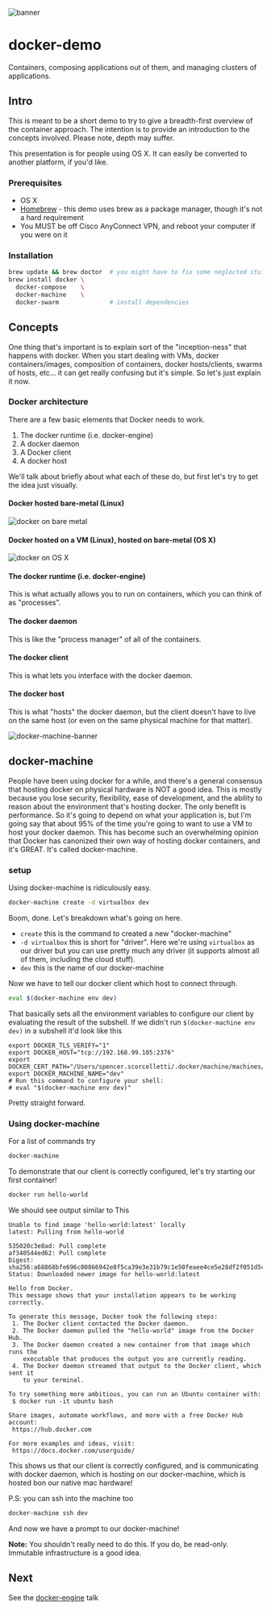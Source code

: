 ![banner](http://collabnix.com/wp-content/uploads/2015/07/DockerEco.jpg)
# docker-demo
Containers, composing applications out of them, and managing clusters of applications.

## Intro
This is meant to be a short demo to try to give a breadth-first overview of the container approach. The intention is to provide an introduction to the concepts involved. Please note, depth may suffer.

This presentation is for people using OS X. It can easily be converted to another platform, if you'd like.

### Prerequisites
* OS X
* [Homebrew](http://brew.sh) - this demo uses brew as a package manager, though it's not a hard requirement
* You MUST be off Cisco AnyConnect VPN, and reboot your computer if you were on it

### Installation

```bash
brew update && brew doctor  # you might have to fix some neglected stuff
brew install docker \
  docker-compose    \
  docker-machine    \
  docker-swarm              # install dependencies
```

## Concepts

One thing that's important is to explain sort of the "inception-ness" that happens with docker. When you start dealing with VMs, docker containers/images, composition of containers, docker hosts/clients, swarms of hosts, etc... it can get really confusing but it's simple. So let's just explain it now.

### Docker architecture
There are a few basic elements that Docker needs to work.

1. The docker runtime (i.e. docker-engine)
1. A docker daemon
1. A Docker client
1. A docker host

We'll talk about briefly about what each of these do, but first let's try to get the idea just visually.

#### Docker hosted bare-metal (Linux)

![docker on bare metal](https://docs.docker.com/installation/images/linux_docker_host.svg)

#### Docker hosted on a VM (Linux), hosted on bare-metal (OS X)

![docker on OS X](https://docs.docker.com/installation/images/mac_docker_host.svg)

#### The docker runtime (i.e. docker-engine)
This is what actually allows you to run on containers, which you can think of as "processes".

#### The docker daemon
This is like the "process manager" of all of the containers.

#### The docker client
This is what lets you interface with the docker daemon.

#### The docker host
This is what "hosts" the docker daemon, but the client doesn't have to live on the same host (or even on the same physical machine for that matter).

![docker-machine-banner](https://www.docker.com/sites/default/files/products/docker_machine.png)

## docker-machine
People have been using docker for a while, and there's a general consensus that hosting docker on physical hardware is NOT a good idea. This is mostly because you lose security, flexibility, ease of development, and the ability to reason about the environment that's hosting docker. The only benefit is performance. So it's going to depend on what your application is, but I'm going say that about 95% of the time you're going to want to use a VM to host your docker daemon. This has become such an overwhelming opinion that Docker has canonized their own way of hosting docker containers, and it's GREAT. It's called docker-machine.

### setup

Using docker-machine is ridiculously easy.

```bash
docker-machine create -d virtualbox dev
```

Boom, done. Let's breakdown what's going on here.
* `create` this is the command to created a new "docker-machine"
* `-d virtualbox` this is short for "driver". Here we're using `virtualbox` as our driver but you can use pretty much any driver (it supports almost all of them, including the cloud stuff).
* `dev` this is the name of our docker-machine

Now we have to tell our docker client which host to connect through.

```bash
eval $(docker-machine env dev)
```

That basically sets all the environment variables to configure our client by evaluating the result of the subshell. If we didn't run `$(docker-machine env dev)` in a subshell it'd look like this

```
export DOCKER_TLS_VERIFY="1"
export DOCKER_HOST="tcp://192.168.99.105:2376"
export DOCKER_CERT_PATH="/Users/spencer.scorcelletti/.docker/machine/machines/dev"
export DOCKER_MACHINE_NAME="dev"
# Run this command to configure your shell:
# eval "$(docker-machine env dev)"
```

Pretty straight forward.

### Using docker-machine

For a list of commands try

```bash
docker-machine
```


To demonstrate that our client is correctly configured, let's try starting our first container!

```bash
docker run hello-world
```

We should see output similar to This

```
Unable to find image 'hello-world:latest' locally
latest: Pulling from hello-world

535020c3e8ad: Pull complete
af340544ed62: Pull complete
Digest: sha256:a68868bfe696c00866942e8f5ca39e3e31b79c1e50feaee4ce5e28df2f051d5c
Status: Downloaded newer image for hello-world:latest

Hello from Docker.
This message shows that your installation appears to be working correctly.

To generate this message, Docker took the following steps:
 1. The Docker client contacted the Docker daemon.
 2. The Docker daemon pulled the "hello-world" image from the Docker Hub.
 3. The Docker daemon created a new container from that image which runs the
    executable that produces the output you are currently reading.
 4. The Docker daemon streamed that output to the Docker client, which sent it
    to your terminal.

To try something more ambitious, you can run an Ubuntu container with:
 $ docker run -it ubuntu bash

Share images, automate workflows, and more with a free Docker Hub account:
 https://hub.docker.com

For more examples and ideas, visit:
 https://docs.docker.com/userguide/
 ```

This shows us that our client is correctly configured, and is communicating with docker daemon, which is hosting on our docker-machine, which is hosted bon our native mac hardware!

P.S: you can ssh into the machine too

```bash
docker-machine ssh dev
```

And now we have a prompt to our docker-machine!

**Note:** You shouldn't really need to do this. If you do, be read-only. Immutable infrastructure is a good idea.

## Next

See the [docker-engine](./docker-engine/README.md) talk
